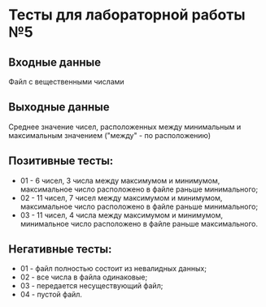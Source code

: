 # Тесты для лабораторной работы №5

## Входные данные
Файл c вещественными числами

## Выходные данные
Среднее значение чисел, расположенных между минимальным и максимальным значением ("между" - по расположению)

## Позитивные тесты:
- 01 - 6 чисел, 3 числа между максимумом и минимумом, максимальное число расположено в файле раньше минимального;
- 02 - 11 чисел, 7 чисел между максимумом и минимумом, максимальное число расположено в файле раньше минимального;
- 03 - 11 чисел, 4 числа между максимумом и минимумом, минимальное число расположено в файле раньше максимального.

## Негативные тесты:
- 01 - файл полностью состоит из невалидных данных;
- 02 - все числа в файла одинаковые;
- 03 - передается несуществующий файл;
- 04 - пустой файл.